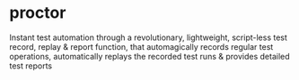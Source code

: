 # proctor
Instant test automation through a revolutionary, lightweight, script-less test record, replay &amp; report function, that automagically records regular test operations, automatically replays the recorded test runs &amp; provides detailed test reports 
